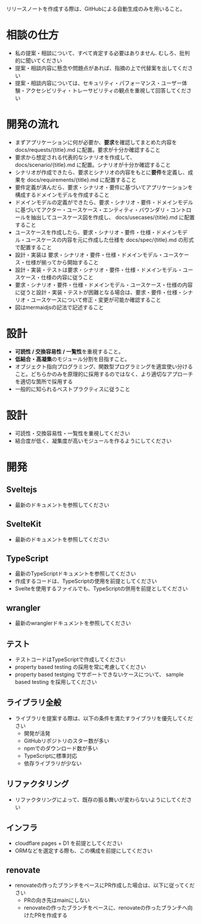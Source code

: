 リリースノートを作成する際は、GitHubによる自動生成のみを用いること。

# 相談の仕方
- 私の提案・相談について、すべて肯定する必要はありません. むしろ、批判的に聞いてください
- 提案・相談内容に懸念や問題点があれば、指摘の上で代替案を出してください
- 提案・相談内容については、セキュリティ・パフォーマンス・ユーザー体験・アクセシビリティ・トレーサビリティの観点を重視して回答してください

# 開発の流れ
- まずアプリケーションに何が必要か、**要求**を確認してまとめた内容を docs/requests/{title}.md に配置。要求が十分か確認すること
- 要求から想定される代表的なシナリオを作成して、 docs/scenario/{title}.md に配置。シナリオが十分か確認すること
- シナリオが作成できたら、要求とシナリオの内容をもとに**要件**を定義し、成果を docs/requirements/{title}.md に配置すること
- 要件定義が済んだら、要求・シナリオ・要件に基づいてアプリケーションを構成するドメインモデルを作成すること
- ドメインモデルの定義ができたら、要求・シナリオ・要件・ドメインモデルに基づいてアクター・ユースケース・エンティティ・バウンダリ・コントロールを抽出してユースケース図を作成し、 docs/usecases/{title}.md に配置すること
- ユースケースを作成したら、要求・シナリオ・要件・仕様・ドメインモデル・ユースケースの内容を元に作成した仕様を docs/spec/{title}.md の形式で配置すること
- 設計・実装は 要求・シナリオ・要件・仕様・ドメインモデル・ユースケース・仕様が揃ってから開始すること
- 設計・実装・テストは要求・シナリオ・要件・仕様・ドメインモデル・ユースケース・仕様の内容に従うこと
- 要求・シナリオ・要件・仕様・ドメインモデル・ユースケース・仕様の内容に従うと設計・実装・テストが困難となる場合は、要求・要件・仕様・シナリオ・ユースケースについて修正・変更が可能か確認すること
- 図はmermaidjsの記法で記述すること

# 設計
- **可読性 / 交換容易性 / 一覧性**を重視すること。
- **低結合・高凝集**のモジュール分割を目指すこと。
- オブジェクト指向プログラミング、関数型プログラミングを適宜使い分けること。どちらかのみを原理的に採用するのではなく、より適切なアプローチを適切な箇所で採用する
- 一般的に知られるベストプラクティスに従うこと

# 設計
- 可読性・交換容易性・一覧性を重視してください
- 結合度が低く、凝集度が高いモジュールを作るようにしてください

# 開発
## Sveltejs
- 最新のドキュメントを参照してください

## SvelteKit
- 最新のドキュメントを参照してください

## TypeScript
- 最新のTypeScriptドキュメントを参照してください
- 作成するコードは、TypeScriptの使用を前提としてください
- Svelteを使用するファイルでも、TypeScriptの併用を前提としてください

## wrangler
- 最新のwranglerドキュメントを参照してください

## テスト
- テストコードはTypeScriptで作成してください
- property based testing の採用を常に考慮してください
- property based testging でサポートできないケースについて、 sample based testing を採用してください

## ライブラリ全般
- ライブラリを提案する際は、以下の条件を満たすライブラリを優先してください
  - 開発が活発
  - GitHubリポジトリのスター数が多い
  - npmでのダウンロード数が多い
  - TypeScriptに標準対応
  - 依存ライブラリが少ない

## リファクタリング
- リファクタリングによって、既存の振る舞いが変わらないようにしてください

## インフラ
- cloudflare pages + D1 を前提としてください
- ORMなどを選定する際も、この構成を前提にしてください

## renovate
- renovateの作ったブランチをベースにPR作成した場合は、以下に従ってください
    - PRの向き先はmainにしない
    - renovateの作ったブランチをベースに、renovateの作ったブランチへ向けたPRを作成する
 

